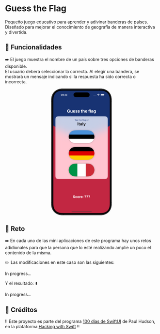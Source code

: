# Guess the Flag

Pequeño juego educativo para aprender y adivinar banderas de países. Diseñado para mejorar el conocimiento de geografía de manera interactiva y divertida.

## 📱 Funcionalidades
➡️ El juego muestra el nombre de un país sobre tres opciones de banderas disponible.  
El usuario deberá seleccionar la correcta. Al elegir una bandera, se mostrará un mensaje indicando si la respuesta ha sido correcta o incorrecta.

<p align="center">
    <img src="GuessTheFlag.png" alt="Captura de pantalla de aplicación WeSplit" width="200" style="border-radius: 35px;">
</p>

## 🎯 Reto
➡️ En cada uno de las mini aplicaciones de este programa hay unos retos adidionales para que la persona que lo esté realizando amplíe un poco el contenido de la misma.  

✏️ Las modificaciones en este caso son las siguientes:  

In progress... 

Y el resultado: ⬇️

In progress...

## 📌 Créditos
‼️ Este proyecto es parte del programa [100 días de SwiftUI](https://www.hackingwithswift.com/100/swiftui) de Paul Hudson, en la plataforma [Hacking with Swift](https://www.hackingwithswift.com) ‼️